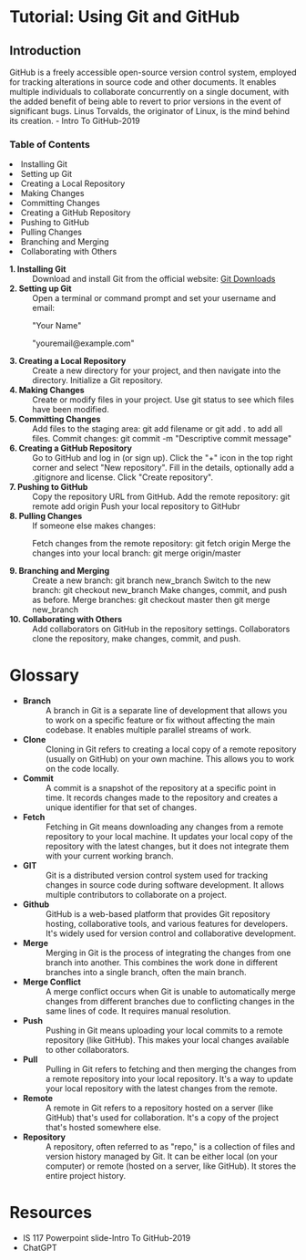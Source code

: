 <!DOCTYPE html>
<html lang="en" xmlns="http://www.w3.org/1999/xhtml">
<head>
    <meta charset="utf-8" />
    <h1>Tutorial: Using Git and GitHub</h1>
</head>
<body>
<h2>Introduction</h2>
GitHub is a freely accessible open-source version control system, employed for tracking alterations in source code and other documents. It enables multiple individuals to collaborate concurrently on a single document, with the added benefit of being able to revert to prior versions in the event of significant bugs. Linus Torvalds, the originator of Linux, is the mind behind its creation. - Intro To GitHub-2019

<h3>Table of Contents</h3>
<o1>
<li>Installing Git</li>
<li>Setting up Git</li>
<li>Creating a Local Repository</li>
<li>Making Changes</li>
<li>Committing Changes</li>
<li>Creating a GitHub Repository</li>
<li>Pushing to GitHub</li>
<li>Pulling Changes</li>
<li>Branching and Merging</li>
<li>Collaborating with Others</li>
</o1>
<dl>    
<dt><b>1. Installing Git</b></dt>
<dd>Download and install Git from the official website: <a href="https://git-scm.com">Git Downloads</a></dd>

<dt><b>2. Setting up Git</b></dt>
<dd>Open a terminal or command prompt and set your username and email:</dd>
<p><dd>"Your Name"</dd></p>
<p><dd>"youremail@example.com"</dd></p>

<dt><b>3. Creating a Local Repository</b></dt>
<dd>Create a new directory for your project, and then navigate into the directory. Initialize a Git repository.</dd>

<dt><b>4. Making Changes</b></dt>
<dd>Create or modify files in your project.
Use git status to see which files have been modified.</dd>
    
<dt><b>5. Committing Changes</b></dt>
<dd>Add files to the staging area: git add filename or git add . to add all files.
Commit changes: git commit -m "Descriptive commit message"</dd>

<dt><b>6. Creating a GitHub Repository</b></dt>
<dd>Go to GitHub and log in (or sign up).
Click the "+" icon in the top right corner and select "New repository".
Fill in the details, optionally add a .gitignore and license.
Click "Create repository".</dd>

<dt><b>7. Pushing to GitHub</b></dt>
<dd>Copy the repository URL from GitHub.
Add the remote repository: git remote add origin <repository_url>
Push your local repository to GitHubr</dd>
    
<dt><b>8. Pulling Changes</b></dt>
<dd>If someone else makes changes:

Fetch changes from the remote repository: git fetch origin
Merge the changes into your local branch: git merge origin/master</dd>

<dt><b>9. Branching and Merging</b></dt>
<dd>Create a new branch: git branch new_branch
Switch to the new branch: git checkout new_branch
Make changes, commit, and push as before.
Merge branches: git checkout master then git merge new_branch</dd>

<dt><b>10. Collaborating with Others</b></dt>
<dd>Add collaborators on GitHub in the repository settings.
Collaborators clone the repository, make changes, commit, and push.</dd>
</dl>
</body>
<body>
<h1>Glossary</h1>
<ul>
   <li><b>Branch</b></li>
        <dd>A branch in Git is a separate line of development that allows you to work on a specific feature or fix without affecting the main codebase. It enables multiple parallel streams of work.</dd>
    <li><b>Clone</b></li>
        <dd>Cloning in Git refers to creating a local copy of a remote repository (usually on GitHub) on your own machine. This allows you to work on the code locally.</dd>
    <li><b>Commit</b></li>
        <dd>A commit is a snapshot of the repository at a specific point in time. It records changes made to the repository and creates a unique identifier for that set of changes.</dd>
    <li><b>Fetch</b></li>
        <dd>Fetching in Git means downloading any changes from a remote repository to your local machine. It updates your local copy of the repository with the latest changes, but it does not integrate them with your current working branch.</dd>
    <li><b>GIT</b></li>
        <dd>Git is a distributed version control system used for tracking changes in source code during software development. It allows multiple contributors to collaborate on a project.</dd>
    <li><b>Github</b></li>
        <dd>GitHub is a web-based platform that provides Git repository hosting, collaborative tools, and various features for developers. It's widely used for version control and collaborative development.</dd>
    <li><b>Merge</b></li>
        <dd>Merging in Git is the process of integrating the changes from one branch into another. This combines the work done in different branches into a single branch, often the main branch.</dd>
    <li><b>Merge Conflict</b></li>
        <dd>A merge conflict occurs when Git is unable to automatically merge changes from different branches due to conflicting changes in the same lines of code. It requires manual resolution.</dd>
    <li><b>Push</b></li>
        <dd>Pushing in Git means uploading your local commits to a remote repository (like GitHub). This makes your local changes available to other collaborators.</dd>
    <li><b>Pull</b></li>
        <dd>Pulling in Git refers to fetching and then merging the changes from a remote repository into your local repository. It's a way to update your local repository with the latest changes from the remote.</dd>
    <li><b>Remote</b></li>
        <dd>A remote in Git refers to a repository hosted on a server (like GitHub) that's used for collaboration. It's a copy of the project that's hosted somewhere else.</dd>
    <li><b>Repository</b></li>
        <dd>A repository, often referred to as "repo," is a collection of files and version history managed by Git. It can be either local (on your computer) or remote (hosted on a server, like GitHub). It stores the entire project history.</dd>
</ul>
<h1>Resources</h1>
<ul>
    <li>IS 117 Powerpoint slide-Intro To GitHub-2019</li>
    <li>ChatGPT</li>
</ul>
</body>
</html> 
